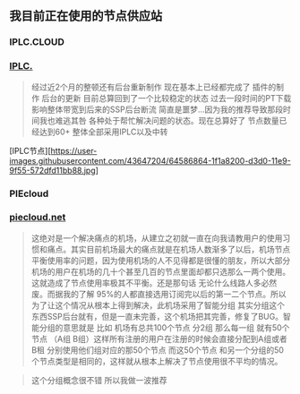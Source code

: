 ## 我目前正在使用的节点供应站

### IPLC.CLOUD

### [IPLC.](https://portal.lciplc.com/aff.php?aff=35)

>经过近2个月的整顿还有后台重新制作 现在基本上已经都完成了 插件的制作 后台的更新 目前总算回到了一个比较稳定的状态 过去一段时间的PT下载影响整体带宽到后来的SSP后台断流 简直是噩梦...因为我的推荐导致那段时间我也难逃其咎 各种处于帮忙解决问题的状态。现在总算好了 节点数量已经达到60+ 整体全部采用IPLC以及中转

[IPLC节点][https://user-images.githubusercontent.com/43647204/64586864-1f1a8200-d3d0-11e9-9f55-572dfd11bb88.jpg]

### PIEcloud

### [piecloud.net](https://affman.ru/auth/register?code=h8lTM0GidFAVN4FjlrhbxmPETUXQf0HQ)

>这绝对是一个解决痛点的机场，从建立之初就一直在向我请教用户的使用习惯和痛点。其实目前机场最大的痛点就是在机场人数渐多了以后，机场节点平衡使用率的问题，因为使用机场的人不见得都是很懂的朋友，所以大部分机场的用户在机场的几十个甚至几百的节点里面却都只选那么一两个使用。这就造成了节点使用率极其不平衡。还是那句话 无论什么线路人多必然废。而据我的了解 95%的人都直接选用订阅完以后的第一二个节点。所以为了让这个情况从根本上得到解决，此机场采用了智能分组 其实分组这个东西SSP后台就有，但是一直未完善，这个机场把其完善，修复了BUG。智能分组的意思就是 比如 机场有总共100个节点 分2组 那么每一组 就有50个节点 （A组 B组）这样所有注册的用户在注册的时候会直接分配到A组或者B租 分别使用他们组对应的那50个节点 而这50个节点 和另一个分组的50个节点类型是相同的，这样就从根本上解决了节点使用很不平均的情况。

>这个分组概念很不错 所以我做一波推荐
